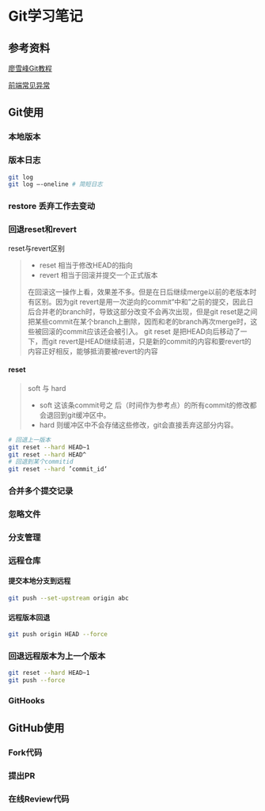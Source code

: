 # Git学习笔记
## 参考资料
[廖雪峰Git教程](https://www.liaoxuefeng.com/wiki/896043488029600)

[前端常见异常](https://juejin.im/post/5edcf3a36fb9a047fa04fbc3)

## Git使用
### 本地版本

### 版本日志
```bash
git log
git log –-oneline # 简短日志
```

### restore 丢弃工作去变动

### 回退reset和revert
reset与revert区别
> - reset 相当于修改HEAD的指向
> - revert 相当于回滚并提交一个正式版本
>
> 在回滚这一操作上看，效果差不多。但是在日后继续merge以前的老版本时有区别。因为git revert是用一次逆向的commit“中和”之前的提交，因此日后合并老的branch时，导致这部分改变不会再次出现，但是git reset是之间把某些commit在某个branch上删除，因而和老的branch再次merge时，这些被回滚的commit应该还会被引入。
> git reset 是把HEAD向后移动了一下，而git revert是HEAD继续前进，只是新的commit的内容和要revert的内容正好相反，能够抵消要被revert的内容


#### reset
> soft 与 hard
> - soft 这该条commit号之 后（时间作为参考点）的所有commit的修改都会退回到git缓冲区中。
> - hard 则缓冲区中不会存储这些修改，git会直接丢弃这部分内容。

```bash
# 回退上一版本
git reset --hard HEAD~1
git reset --hard HEAD^
# 回退到某个commitid
git reset --hard ’commit_id‘

```


### 合并多个提交记录



### 忽略文件


### 分支管理

### 远程仓库

#### 提交本地分支到远程
```bash
git push --set-upstream origin abc
```
#### 远程版本回退
```bash
git push origin HEAD --force
```
### 回退远程版本为上一个版本
```bash
git reset --hard HEAD~1
git push --force
```


### GitHooks


## GitHub使用
### Fork代码 
### 提出PR
### 在线Review代码



